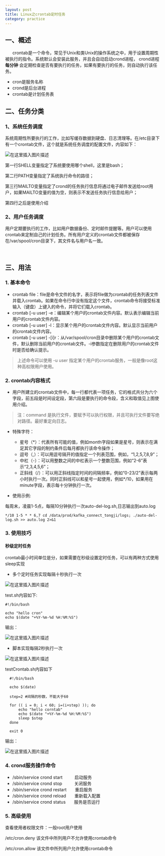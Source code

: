 ```yaml
---
layout: post
title: Linux之crontab定时任务
category: practice
---
```


## 一、概述

      crontab是一个命令，常见于Unix和类Unix的操作系统之中，用于设置周期性被执行的指令。系统默认会安装此服务，并且会自动启动crond进程，
crond进程 **每分钟** 会定期检查是否有要执行的任务，如果有要执行的任务，则自动执行该任务。

- cron是服务名称
- crond是后台进程
- crontab是计划任务表

## 二、任务分类

### 1、系统任务调度

系统周期性所要执行的工作，比如写缓存数据到硬盘、日志清理等。在/etc目录下有一个crontab文件，这个就是系统任务调度的配置文件，内容如下：

![在这里插入图片描述](http://www.laughitover.com/assets/images/2019/crontab/201.png)


第一行SHELL变量指定了系统要使用哪个shell，这里是bash；

第二行PATH变量指定了系统执行命令的路径；

第三行MAILTO变量指定了crond的任务执行信息将通过电子邮件发送给root用户，如果MAILTO变量的值为空，则表示不发送任务执行信息给用户；

第四行之后是使用介绍

### 2、用户任务调度

用户定期要执行的工作，比如用户数据备份、定时邮件提醒等。用户可以使用crontab来定制自己的计划任务。所有用户定义的crontab文件都被保存在/var/spool/cron目录下，其文件名与用户名一致。

 
## 三、用法

### 1. 基本命令 

- crontab file：file是命令文件的名字，表示将file做为crontab的任务列表文件并载入crontab。如果在命令行中没有指定这个文件，crontab命令将接受标准输入（键盘）上键入的命令，并将它们载入crontab。
- crontab [-u user] -e：编辑某个用户的crontab文件内容。默认表示编辑当前用户的crontab文件内容。
- crontab [-u user] -l：显示某个用户的crontab文件内容。默认显示当前用户的crontab文件内容。
- crontab [-u user] -[i]r：从/var/spool/cron目录中删除某个用户的crontab文件，默认删除当前用户的crontab文件。-i参数指定在删除用户的crontab文件时是否给确认提示。
> 上述命令可以使用 -u user 指定某个用户的crontab服务，一般是像root这种高权限用户使用。

### 2. crontab内容格式

- 用户所建立的crontab文件中，每一行都代表一项任务，它的格式共分为六个字段，前五段是时间设定段，第六段是要执行的命令段，含义和取值见上图使用介绍。

>注：command 是执行文件，要赋予可以执行权限，并且可执行文件要写绝对路径。最好重定向日志。

- 特殊字符：
  - 星号（*）：代表所有可能的值，例如month字段如果是星号，则表示在满足其它字段的制约条件后每月都执行该命令操作；
  - 逗号（,）：可以用逗号隔开的值指定一个列表范围，例如，“1,2,5,7,8,9”；
  - 中杠（-）：可以用整数之间的中杠表示一个整数范围，例如“2-6”表示“2,3,4,5,6”；
  - 正斜线（/）：可以用正斜线指定时间的间隔频率，例如“0-23/2”表示每两小时执行一次。同时正斜线可以和星号一起使用，例如*/10，如果用在minute字段，表示每十分钟执行一次。

- 使用示例:

每周末，凌晨1-5点，每隔10分钟执行一次auto-del-log.sh,日志输出到auto.log

`*/10 1-5 * * 6,7 cd /data/prod/kafka_connect_tongji/logs; ./auto-del-log.sh >> auto.log 2>&1`

### 3. 使用技巧
   
#### 秒级定时任务
  
  crontab最小时间单位是分，如果需要在秒级设置定时任务，可以有两种方式使用sleep实现
  
  * 多个定时任务实现每隔十秒执行一次
  
  ![在这里插入图片描述](http://www.laughitover.com/assets/images/2019/crontab/202.png)
  
  test.sh内容如下:
  
  ```
  #!/bin/bash
  
  echo "hello cron"
  echo $(date "+%Y-%m-%d %H:%M:%S")
  ```
  输出：
  
   ![在这里插入图片描述](http://www.laughitover.com/assets/images/2019/crontab/203.png)

  - 脚本实现每隔2秒执行一次
  
   ![在这里插入图片描述](http://www.laughitover.com/assets/images/2019/crontab/206.png)

  testCrontab.sh内容如下
  ```
    #!/bin/bash  
    
    echo $(date)
    
    step=2 #间隔的秒数，不能大于60  
      
    for (( i = 0; i < 60; i=(i+step) )); do  
        echo "hello corntab"
        echo $(date "+%Y-%m-%d %H:%M:%S")
        sleep $step  
    done  
      
    exit 0

  ```
  输出：
  
  ![在这里插入图片描述](http://www.laughitover.com/assets/images/2019/crontab/207.png)


### 4. crond服务操作命令

- /sbin/service crond start          启动服务
- /sbin/service crond stop          关闭服务  
- /sbin/service crond restart       重启服务  
- /sbin/service crond reload       重新载入配置
- /sbin/service crond status       服务是否运行


### 5. 高级使用

查看使用者权限文件：一般root用户使用

/etc/cron.deny 该文件中所列用户不允许使用crontab命令

/etc/cron.allow 该文件中所列用户允许使用crontab命令
